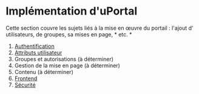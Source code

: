 # Implémentation d'uPortal

Cette section couvre les sujets liés à la mise en œuvre du portail : l'ajout d'
utilisateurs, de groupes, sa mises en page, * etc. *

1. [Authentification](authentification/README.md)
2. [Attributs utilisateur](user-attributes/README.md)
3. Groupes et autorisations (à déterminer)
4. Gestion de la mise en page (à déterminer)
5. Contenu (à déterminer)
6. [Frontend](frontend/README.md)
7. [Sécurité](securite.md)
